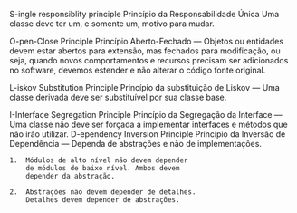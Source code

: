 S-ingle responsiblity principle
    Princípio da Responsabilidade Única
    Uma classe deve ter um, e somente um, 
    motivo para mudar.

O-pen-Close Principle
    Princípio Aberto-Fechado — 
    Objetos ou entidades devem estar 
    abertos para extensão, mas fechados 
    para modificação, ou seja, quando 
    novos comportamentos e recursos 
    precisam ser adicionados no software,
    devemos estender e não alterar o 
    código fonte original.

L-iskov Substitution Principle
    Princípio da substituição de Liskov — 
    Uma classe derivada deve ser 
    substituível por sua classe base.

I-Interface Segregation Principle
    Princípio da Segregação da Interface — 
    Uma classe não deve ser forçada a 
    implementar interfaces e métodos que 
    não irão utilizar.
D-ependency Inversion Principle
    Princípio da Inversão de Dependência — 
    Dependa de abstrações e não de 
    implementações.

    1.  Módulos de alto nível não devem depender 
        de módulos de baixo nível. Ambos devem 
        depender da abstração.

    2.  Abstrações não devem depender de detalhes. 
        Detalhes devem depender de abstrações.
